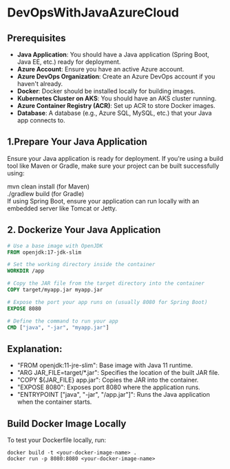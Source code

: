 # DevOpsWithJavaAzureCloud

## Prerequisites

- **Java Application**: You should have a Java application (Spring Boot, Java EE, etc.) ready for deployment.
- **Azure Account**: Ensure you have an active Azure account.
- **Azure DevOps Organization**: Create an Azure DevOps account if you haven't already.
- **Docker**: Docker should be installed locally for building images.
- **Kubernetes Cluster on AKS**: You should have an AKS cluster running.
- **Azure Container Registry (ACR)**: Set up ACR to store Docker images.
- **Database**: A database (e.g., Azure SQL, MySQL, etc.) that your Java app connects to.

## 1.Prepare Your Java Application
Ensure your Java application is ready for deployment. If you're using a build tool like Maven or Gradle, make sure your project can be built successfully using:

 mvn clean install (for Maven)<br>
 ./gradlew build (for Gradle)<br>
 If using Spring Boot, ensure your application can run locally with an embedded server like Tomcat or Jetty.

## 2. Dockerize Your Java Application


```dockerfile
# Use a base image with OpenJDK
FROM openjdk:17-jdk-slim

# Set the working directory inside the container
WORKDIR /app

# Copy the JAR file from the target directory into the container
COPY target/myapp.jar myapp.jar

# Expose the port your app runs on (usually 8080 for Spring Boot)
EXPOSE 8080

# Define the command to run your app
CMD ["java", "-jar", "myapp.jar"]
```

## Explanation:
- "FROM openjdk:11-jre-slim": Base image with Java 11 runtime.
- "ARG JAR_FILE=target/*.jar": Specifies the location of the built JAR file.
- "COPY ${JAR_FILE} app.jar": Copies the JAR into the container.
- "EXPOSE 8080": Exposes port 8080 where the application runs.
- "ENTRYPOINT ["java", "-jar", "/app.jar"]": Runs the Java application when the container starts.

## Build Docker Image Locally
To test your Dockerfile locally, run:
   
  ```
docker build -t <your-docker-image-name> .
 docker run -p 8080:8080 <your-docker-image-name>
```


